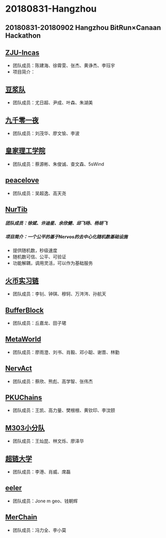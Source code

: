 # 20180831-Hangzhou
20180831-20180902 Hangzhou BitRun×Canaan Hackathon
----
## [ZJU-Incas](https://github.com/ZJU-INCAS/Bitrun-upload)
- 团队成员：陈建海、徐霄雯、张杰、黄诤杰、李珏宇
- 项目简介：
## [豆浆队](https://github.com/yinchengtsinghua/bitrunhackathon)
- 团队成员：尤日超、尹成、叶森、朱湖美

## [九千零一夜](https://github.com/openaichain/AI-bitrunhackson)
- 团队成员：刘茂华、廖文愉、李波

## [皇家理工学院](https://github.com/Frankie34/NKN_codingChallenge-Eduber/)
- 团队成员：蔡源彬、朱俊诚、查文森、5sWind

## [peacelove](https://github.com/wcy1231/Chain-Studio)
- 团队成员：吴超逸、高天尧

## [NurTib](https://github.com/PRIEWIENV/NurTib)
##### 团队成员：徐斌、许迪星、余欣健、邱飞旸、杨胡飞
##### 项目简介：一个公平的基于Nervos的去中心化随机数基础设施
- 提供随机数，秒级速度
- 随机数可信、公平、可验证
- 功能解耦，调用灵活，可以作为基础服务
    
## [火币实习链](https://github.com/livc/dont-touch)
- 团队成员：李钊、钟琪、穆轲、万涔涔、孙航天

## [BufferBlock](https://github.com/Dearkano/BitrunHackathon)
- 团队成员：丘嘉龙、田子珺

## [MetaWorld](https://github.com/JackyKen/BitRun-MetaWorld-DragonDapp)
- 团队成员：廖雨澄、刘书、肖毅、邓小聪、谢晋、林勤

## [NervAct](https://github.com/greatdinosaur/nervact)
- 团队成员：蔡欣、熊彪、高学智、张伟杰

## [PKUChains](https://github.com/kingvern/PKUChain)
- 团队成员：王凯、高力量、樊根根、黄钦印、李汶颐

## [M303小分队](https://github.com/Wangcankun/trace_block)
- 团队成员：王灿昆、林文烁、廖泽华

## [超链大学](https://github.com/shenzhoudance/chaoliandaxue)
- 团队成员：李港、肖威、席磊

## [eeler](https://github.com/Jonemgeo)
- 团队成员：Jone m geo、钱朝辉

## [MerChain](https://github.com/flyq/hackthon-bitrun)
- 团队成员：冯力全、李小莫

